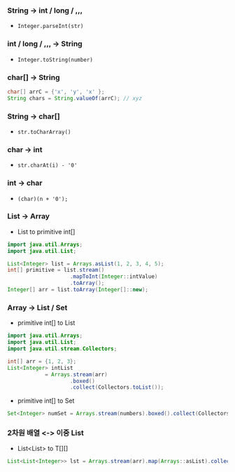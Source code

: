 ### String -> int / long / ,,,
- `Integer.parseInt(str)`

### int / long / ,,, -> String
- `Integer.toString(number)`

### char[] -> String
````java
char[] arrC = {'x', 'y', 'x' };
String chars = String.valueOf(arrC); // xyz
````

### String -> char[]

- `str.toCharArray()`

### char -> int
- `str.charAt(i) - '0'`

### int -> char
- `(char)(n + '0');`

### List -> Array
- List<Integer> to primitive int[]
````java
import java.util.Arrays;
import java.util.List;

List<Integer> list = Arrays.asList(1, 2, 3, 4, 5);
int[] primitive = list.stream()
                    .mapToInt(Integer::intValue)
                    .toArray();
Integer[] arr = list.toArray(Integer[]::new);
````

### Array -> List / Set
- primitive int[] to List<Integer>
`````java
import java.util.Arrays;
import java.util.List;
import java.util.stream.Collectors;

int[] arr = {1, 2, 3};
List<Integer> intList 
            = Arrays.stream(arr)
                    .boxed()
                    .collect(Collectors.toList());
`````
  
- primitive int[] to Set<Integer>
`````java
Set<Integer> numSet = Arrays.stream(numbers).boxed().collect(Collectors.toSet());
`````
  
### 2차원 배열 <-> 이중 List
  
- List<List<T>> to T[][]
````java
List<List<Integer>> lst = Arrays.stream(arr).map(Arrays::asList).collect(Collectors.toList());
````
